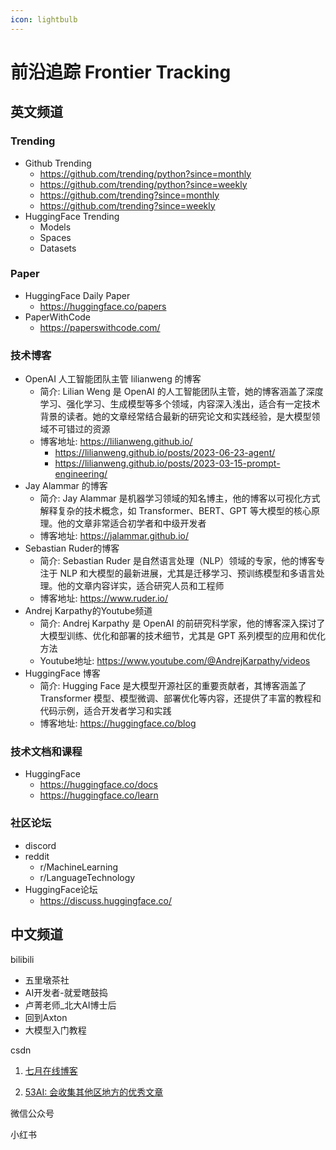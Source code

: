 ```yaml
---
icon: lightbulb
---
```

# 前沿追踪 Frontier Tracking
## 英文频道
### Trending
- Github Trending
    - https://github.com/trending/python?since=monthly
    - https://github.com/trending/python?since=weekly
    - https://github.com/trending?since=monthly
    - https://github.com/trending?since=weekly
- HuggingFace Trending
    - Models
    - Spaces
    - Datasets

### Paper
- HuggingFace Daily Paper
    - https://huggingface.co/papers
- PaperWithCode
    - https://paperswithcode.com/

### 技术博客
- OpenAI 人工智能团队主管 lilianweng 的博客
    - 简介: Lilian Weng 是 OpenAI 的人工智能团队主管，她的博客涵盖了深度学习、强化学习、生成模型等多个领域，内容深入浅出，适合有一定技术背景的读者。她的文章经常结合最新的研究论文和实践经验，是大模型领域不可错过的资源         
    - 博客地址: https://lilianweng.github.io/
        - https://lilianweng.github.io/posts/2023-06-23-agent/
        - https://lilianweng.github.io/posts/2023-03-15-prompt-engineering/
- Jay Alammar 的博客
    - 简介: Jay Alammar 是机器学习领域的知名博主，他的博客以可视化方式解释复杂的技术概念，如 Transformer、BERT、GPT 等大模型的核心原理。他的文章非常适合初学者和中级开发者
    - 博客地址: https://jalammar.github.io/
- Sebastian Ruder的博客
    - 简介: Sebastian Ruder 是自然语言处理（NLP）领域的专家，他的博客专注于 NLP 和大模型的最新进展，尤其是迁移学习、预训练模型和多语言处理。他的文章内容详实，适合研究人员和工程师
    - 博客地址: https://www.ruder.io/
- Andrej Karpathy的Youtube频道
    - 简介: Andrej Karpathy 是 OpenAI 的前研究科学家，他的博客深入探讨了大模型训练、优化和部署的技术细节，尤其是 GPT 系列模型的应用和优化方法
    - Youtube地址: https://www.youtube.com/@AndrejKarpathy/videos
- HuggingFace 博客
    - 简介: Hugging Face 是大模型开源社区的重要贡献者，其博客涵盖了 Transformer 模型、模型微调、部署优化等内容，还提供了丰富的教程和代码示例，适合开发者学习和实践
    - 博客地址: https://huggingface.co/blog

### 技术文档和课程
- HuggingFace
    - https://huggingface.co/docs
    - https://huggingface.co/learn

### 社区论坛
- discord
- reddit
    - r/MachineLearning
    - r/LanguageTechnology
- HuggingFace论坛
    - https://discuss.huggingface.co/ 

## 中文频道
bilibili
- 五里墩茶社
- AI开发者-就爱瞎鼓捣
- 卢菁老师_北大AI博士后
- 回到Axton
- 大模型入门教程

csdn
1. [七月在线博客](https://blog.csdn.net/v_JULY_v)

2. [53AI: 会收集其他区地方的优秀文章](https://www.53ai.com/news/qianyanjishu)

微信公众号

小红书
